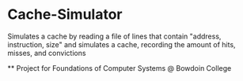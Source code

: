 # Cache-Simulator
Simulates a cache by reading a file of lines that contain "address, instruction, size" and simulates a cache, recording the amount of hits, misses, and convictions


** Project for Foundations of Computer Systems @ Bowdoin College
